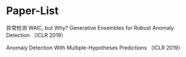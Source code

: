 # Paper-List

异常检测
WAIC, but Why? Generative Ensembles for Robust Anomaly Detection （ICLR 2019）

Anomaly Detection With Multiple-Hypotheses Predictions （ICLR 2019）
